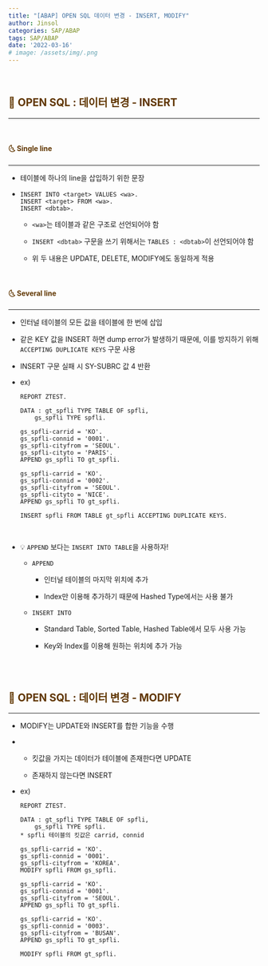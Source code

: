 ```yaml
---
title: "[ABAP] OPEN SQL 데이터 변경 - INSERT, MODIFY"
author: Jinsol
categories: SAP/ABAP
tags: SAP/ABAP
date: '2022-03-16'
# image: /assets/img/.png
---
```


<br>

## <span style="color:#603601">**🌝 OPEN SQL : 데이터 변경 - INSERT**</span>
<hr>

<br>

#### <span style="color:#603601">**🌜 Single line**</span>
<hr>

- 테이블에 하나의 line을 삽입하기 위한 문장

-   ```
    INSERT INTO <target> VALUES <wa>.
    INSERT <target> FROM <wa>.
    INSERT <dbtab>. 
    ```

    - `<wa>`는 테이블과 같은 구조로 선언되어야 함

    - `INSERT <dbtab>` 구문을 쓰기 위해서는 `TABLES : <dbtab>`이 선언되어야 함

    - 위 두 내용은 UPDATE, DELETE, MODIFY에도 동일하게 적용
    
<br>

#### <span style="color:#603601">**🌜 Several line**</span>
<hr>

- 인터널 테이블의 모든 값을 테이블에 한 번에 삽입

- 같은 KEY 값을 INSERT 하면 dump error가 발생하기 때문에, 이를 방지하기 위해 `ACCEPTING DUPLICATE KEYS` 구문 사용

- INSERT 구문 실패 시 SY-SUBRC 값 4 반환

- ex)

    ```
    REPORT ZTEST.

    DATA : gt_spfli TYPE TABLE OF spfli,
        gs_spfli TYPE spfli.

    gs_spfli-carrid = 'KO'.
    gs_spfli-connid = '0001'.
    gs_spfli-cityfrom = 'SEOUL'.
    gs_spfli-cityto = 'PARIS'.
    APPEND gs_spfli TO gt_spfli.

    gs_spfli-carrid = 'KO'.
    gs_spfli-connid = '0002'.
    gs_spfli-cityfrom = 'SEOUL'.
    gs_spfli-cityto = 'NICE'.
    APPEND gs_spfli TO gt_spfli.

    INSERT spfli FROM TABLE gt_spfli ACCEPTING DUPLICATE KEYS.
    ```
<br>

- 💡 `APPEND` 보다는 `INSERT INTO TABLE`을 사용하자!

    - `APPEND`

        - 인터널 테이블의 마지막 위치에 추가

        - Index만 이용해 추가하기 때문에 Hashed Type에서는 사용 불가

    - `INSERT INTO`
    
        - Standard Table, Sorted Table, Hashed Table에서 모두 사용 가능

        - Key와 Index를 이용해 원하는 위치에 추가 가능

<br> 
<br> 

## <span style="color:#603601">**🌝 OPEN SQL : 데이터 변경 - MODIFY**</span>
<hr>

- MODIFY는 UPDATE와 INSERT를 합한 기능을 수행

-   - 킷값을 가지는 데이터가 테이블에 존재한다면 UPDATE

    - 존재하지 않는다면 INSERT

- ex)

    ```
    REPORT ZTEST.

    DATA : gt_spfli TYPE TABLE OF spfli,
        gs_spfli TYPE spfli.
    * spfli 테이블의 킷값은 carrid, connid

    gs_spfli-carrid = 'KO'.
    gs_spfli-connid = '0001'.
    gs_spfli-cityfrom = 'KOREA'.
    MODIFY spfli FROM gs_spfli.

    gs_spfli-carrid = 'KO'.
    gs_spfli-connid = '0001'.
    gs_spfli-cityfrom = 'SEOUL'.
    APPEND gs_spfli TO gt_spfli.

    gs_spfli-carrid = 'KO'.
    gs_spfli-connid = '0003'.
    gs_spfli-cityfrom = 'BUSAN'.
    APPEND gs_spfli TO gt_spfli.
    
    MODIFY spfli FROM gt_spfli.
    ```